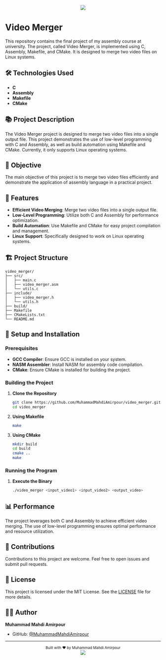 <!-- Header -->
<div align="center">
  <img src="https://capsule-render.vercel.app/api?type=waving&color=gradient&customColorList=0,2,3,5,6&height=180&section=header&text=Video%20Merger&fontSize=36&fontAlignY=35&animation=twinkling&fontColor=FFFFFF"/>
</div>

# Video Merger

This repository contains the final project of my assembly course at university. The project, called Video Merger, is implemented using C, Assembly, Makefile, and CMake. It is designed to merge two video files on Linux systems.

## 🛠️ Technologies Used

- **C**
- **Assembly**
- **Makefile**
- **CMake**

## 📚 Project Description

The Video Merger project is designed to merge two video files into a single output file. This project demonstrates the use of low-level programming with C and Assembly, as well as build automation using Makefile and CMake. Currently, it only supports Linux operating systems.

## 🎯 Objective

The main objective of this project is to merge two video files efficiently and demonstrate the application of assembly language in a practical project.

## 🚀 Features

- **Efficient Video Merging**: Merge two video files into a single output file.
- **Low-Level Programming**: Utilize both C and Assembly for performance optimization.
- **Build Automation**: Use Makefile and CMake for easy project compilation and management.
- **Linux Support**: Specifically designed to work on Linux operating systems.

## 🏗️ Project Structure

```
video_merger/
├── src/
│   ├── main.c
│   ├── video_merger.asm
│   └── utils.c
├── include/
│   ├── video_merger.h
│   └── utils.h
├── build/
├── Makefile
├── CMakeLists.txt
└── README.md
```

## 🔧 Setup and Installation

### Prerequisites

- **GCC Compiler**: Ensure GCC is installed on your system.
- **NASM Assembler**: Install NASM for assembly code compilation.
- **CMake**: Ensure CMake is installed for building the project.

### Building the Project

1. **Clone the Repository**
   ```bash
   git clone https://github.com/MuhammadMahdiAmirpour/video_merger.git
   cd video_merger
   ```

2. **Using Makefile**
   ```bash
   make
   ```

3. **Using CMake**
   ```bash
   mkdir build
   cd build
   cmake ..
   make
   ```

### Running the Program

1. **Execute the Binary**
   ```bash
   ./video_merger <input_video1> <input_video2> <output_video>
   ```

## 📊 Performance

The project leverages both C and Assembly to achieve efficient video merging. The use of low-level programming ensures optimal performance and resource utilization.

## 🙌 Contributions

Contributions to this project are welcome. Feel free to open issues and submit pull requests.

## 📄 License

This project is licensed under the MIT License. See the [LICENSE](LICENSE) file for more details.

## 👨‍💻 Author

**Muhammad Mahdi Amirpour**
- GitHub: [@MuhammadMahdiAmirpour](https://github.com/MuhammadMahdiAmirpour)

---

<div align="center">
  <sub>Built with ❤️ by Muhammad Mahdi Amirpour</sub>
</div>

<!-- Footer -->
<div align="center">
  <img src="https://capsule-render.vercel.app/api?type=waving&color=gradient&customColorList=0,2,3,5,6&height=100&section=footer"/>
</div>
